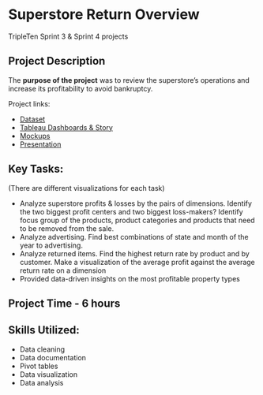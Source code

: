 # Superstore Return Overview
TripleTen Sprint 3 &amp; Sprint 4 projects

## Project Description

The **purpose of the project** was to review the superstore’s operations and increase its profitability to avoid bankruptcy.

Project links:
* [Dataset](https://github.com/ravtsen/Superstore_return_overview/blob/main/Superstore.xls)
* [Tableau Dashboards & Story](https://public.tableau.com/views/2024-01-02SuperstoreReturnReview/SuperstoreReturnOverview?:language=en-US&:display_count=n&:origin=viz_share_link)
* [Mockups](https://docs.google.com/spreadsheets/d/1JutcHpgDJ8bwt24cb1T65D9iU2yCvmqSmB4dDbszTNU/edit?usp=sharing)
* [Presentation](https://youtu.be/1vJn5oniVSc)

## Key Tasks:
(There are different visualizations for each task)

* Analyze superstore profits & losses by the pairs of dimensions.
Identify the two biggest profit centers and two biggest loss-makers?
Identify focus group of the products, product categories and products that need to be removed from the sale.  
* Analyze advertising.
Find best combinations of state and month of the year to advertising.
* Analyze returned items.
Find the highest return rate by product and by customer. 
Make a visualization of the average profit against the average return rate on a dimension 
* Provided data-driven insights on the most profitable property types

## Project Time - 6 hours

## Skills Utilized:

* Data cleaning
* Data documentation
* Pivot tables
* Data visualization
* Data analysis  
